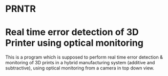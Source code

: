 # PRNTR
# Real time error detection of 3D Printer using optical monitoring 

This is a program which is supposed to perform real time error detection &amp; monitoring of 3D prints in a hybrid manufacturing system (additive and subtractive), using optical monitoring from a camera in top down view.
